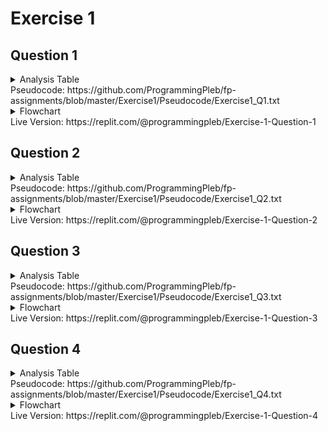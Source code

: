# Exercise 1

## Question 1
<details>
    <summary>Analysis Table</summary>
    <img src="https://img.pleb.moe/2021/0824/10-10-02.png" />
</details>  
Pseudocode: https://github.com/ProgrammingPleb/fp-assignments/blob/master/Exercise1/Pseudocode/Exercise1_Q1.txt
<details>
    <summary>Flowchart</summary>
    <img src="https://img.pleb.moe/2021/0824/12-04-24.png" />
</details>  
Live Version: https://replit.com/@programmingpleb/Exercise-1-Question-1

## Question 2
<details>
    <summary>Analysis Table</summary>
    <img src="https://img.pleb.moe/2021/0823/17-32-24.png" />
</details>  
Pseudocode: https://github.com/ProgrammingPleb/fp-assignments/blob/master/Exercise1/Pseudocode/Exercise1_Q2.txt  
<details>
    <summary>Flowchart</summary>
    <img src="https://img.pleb.moe/2021/0824/12-03-57.png" />
</details>  
Live Version: https://replit.com/@programmingpleb/Exercise-1-Question-2

## Question 3
<details>
    <summary>Analysis Table</summary>
    <img src="https://img.pleb.moe/2021/0824/10-44-36.png" />
</details>  
Pseudocode: https://github.com/ProgrammingPleb/fp-assignments/blob/master/Exercise1/Pseudocode/Exercise1_Q3.txt  
<details>
    <summary>Flowchart</summary>
    <img src="https://img.pleb.moe/2021/0824/12-03-04.png" />
</details>  
Live Version: https://replit.com/@programmingpleb/Exercise-1-Question-3  

## Question 4
<details>
    <summary>Analysis Table</summary>
    <img src="https://img.pleb.moe/2021/0824/10-50-41.png" />
</details>  
Pseudocode: https://github.com/ProgrammingPleb/fp-assignments/blob/master/Exercise1/Pseudocode/Exercise1_Q4.txt  
<details>
    <summary>Flowchart</summary>
    <img src="https://img.pleb.moe/2021/0824/12-01-47.png" />
</details>  
Live Version: https://replit.com/@programmingpleb/Exercise-1-Question-4  
